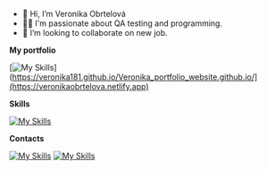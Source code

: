 - 👋 Hi, I’m Veronika Obrtelová
- 👩‍💻 I'm passionate about QA testing and programming.
- 💞️ I’m looking to collaborate on new job.

**My portfolio**

[![My Skills](https://skillicons.dev/icons?i=github)](https://veronika181.github.io/Veronika_portfolio_website.github.io/](https://veronikaobrtelova.netlify.app)

**Skills**

[![My Skills](https://skillicons.dev/icons?i=pycharm,vscode,python,selenium,html,css,js)](https://skillicons.dev)

**Contacts**

[![My Skills](https://skillicons.dev/icons?i=linkedin)](https://www.linkedin.com/in/veronika-obrtelov%C3%A1/)
[![My Skills](https://skillicons.dev/icons?i=gmail)](https://mail.google.com/mail/?view=cm&fs=1&to=veronika.obrtelova181@gmail.com)



